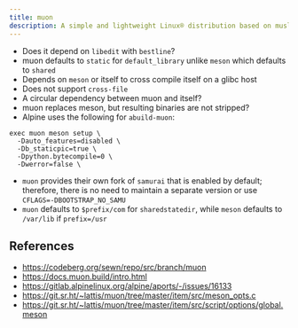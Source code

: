 ```yaml
---
title: muon
description: A simple and lightweight Linux® distribution based on musl libc and toybox
---
```


- Does it depend on `libedit` with `bestline`?
- muon defaults to `static` for `default_library` unlike `meson` which defaults to `shared`
- Depends on `meson` or itself to cross compile itself on a glibc host
- Does not support `cross-file`
- A circular dependency between muon and itself?
- muon replaces meson, but resulting binaries are not stripped?
- Alpine uses the following for `abuild-muon`:
```
exec muon meson setup \
  -Dauto_features=disabled \
  -Db_staticpic=true \
  -Dpython.bytecompile=0 \
  -Dwerror=false \
```
- `muon` provides their own fork of `samurai` that is enabled by default; therefore, there is no need to maintain a separate version or use `CFLAGS=-DBOOTSTRAP_NO_SAMU`
- `muon` defaults to `$prefix/com` for `sharedstatedir`, while `meson` defaults to `/var/lib` if `prefix=/usr`

## References
- https://codeberg.org/sewn/repo/src/branch/muon
- https://docs.muon.build/intro.html
- https://gitlab.alpinelinux.org/alpine/aports/-/issues/16133
- https://git.sr.ht/~lattis/muon/tree/master/item/src/meson_opts.c
- https://git.sr.ht/~lattis/muon/tree/master/item/src/script/options/global.meson
